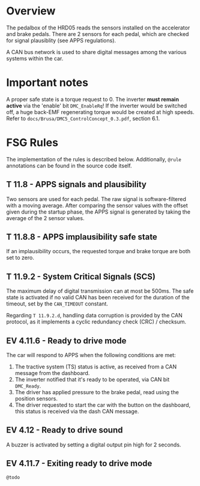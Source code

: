 # Overview
The pedalbox of the HRD05 reads the sensors installed on the accelerator and brake pedals. There are 2 sensors for each pedal, which are checked for signal plausiblity (see APPS regulations).

A CAN bus network is used to share digital messages among the various systems within the car. 

# Important notes
A proper safe state is a torque request to 0. The inverter **must remain active** via the 'enable' bit `DMC_EnableRq`! If the inverter would be switched off, a huge back-EMF regenerating torque would be created at high speeds. Refer to `docs/Brusa/DMC5_ControlConcept_0.3.pdf`, section 6.1. 

# FSG Rules
The implementation of the rules is described below. Additionally, `@rule` annotations can be found in the source code itself. 

## T 11.8 - APPS signals and plausibility
Two sensors are used for each pedal. The raw signal is software-filtered with a moving average. After comparing the sensor values with the offset given during the startup phase, the APPS signal is generated by taking the average of the 2 sensor values. 

## T 11.8.8 - APPS implausibility safe state
If an implausibility occurs, the requested torque and brake torque are both set to zero. 

## T 11.9.2 - System Critical Signals (SCS)
The maximum delay of digital transmission can at most be 500ms. The safe state is activated if no valid CAN has been received for the duration of the timeout, set by the `CAN_TIMEOUT` constant.

Regarding `T 11.9.2.d`, handling data corruption is provided by the CAN protocol, as it implements a cyclic redundancy check (CRC) / checksum. 

## EV 4.11.6 - Ready to drive mode
The car will respond to APPS when the following conditions are met:
1. The tractive system (TS) status is active, as received from a CAN message from the dashboard.
2. The inverter notified that it's ready to be operated, via CAN bit `DMC_Ready`.
3. The driver has applied pressure to the brake pedal, read using the position sensors.
4. The driver requested to start the car with the button on the dashboard, this status is received via the dash CAN message. 

## EV 4.12 - Ready to drive sound
A buzzer is activated by setting a digital output pin high for 2 seconds. 

## EV 4.11.7 - Exiting ready to drive mode
`@todo`